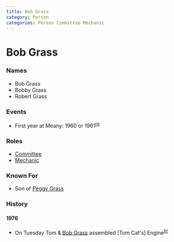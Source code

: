 ```yaml
---
title: Bob Grass
category: Person
categories: Person Committee Mechanic
---
```

# Bob Grass
### Names
- Bob Grass
- Bobby Grass
- Robert Grass

### Events
- First year at Meany: 1960 or 1961<sup>[rg][]</sup>

### Roles
- [Committee](Committee)
- [Mechanic](Mechanic)

### Known For
- Son of [Peggy Grass](Peggy-Grass)

### History

#### 1976

- On Tuesday Tom & [Bob Grass](Bob-Grass) assembled [Tom Cat's] Engine<sup>[hr][]</sup>


[hr]: History-Idona "Meany History Reports, by Idona Kellogg"
[rg]: # "Email from Robert Grass to Matt Simerson, 2020-05-15"